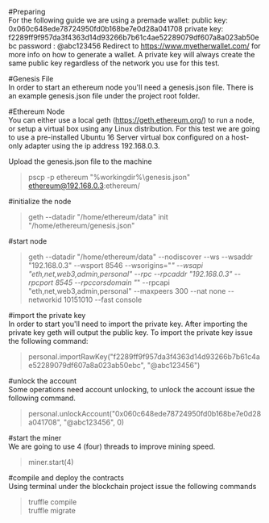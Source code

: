 #Preparing  
For the following guide we are using a premade wallet:
public  key: 0x060c648ede78724950fd0b168be7e0d28a041708
private key: f2289ff9f957da3f4363d14d93266b7b61c4ae52289079df607a8a023ab50ebc
password   : @abc123456
Redirect to https://www.myetherwallet.com/ for more info on how to generate a wallet.
A private key will always create the same public key regardless of the network you use 
for this test.

#Genesis File  
In order to start an ethereum node you'll need a genesis.json file.
There is an example genesis.json file under the project root folder.

#Ethereum Node  
You can either use a local geth (https://geth.ethereum.org/) to run a node,
or setup a virtual box using any Linux distribution.
For this test we are going to use a pre-installed Ubuntu 16 Server virtual
box configured on a host-only adapter using the ip address 192.168.0.3.

Upload the genesis.json file to the machine
> pscp -p ethereum "%workingdir%\genesis.json" ethereum@192.168.0.3:ethereum/

#initialize the node  
> geth --datadir "/home/ethereum/data" init "/home/ethereum/genesis.json"

#start node  
> geth --datadir "/home/ethereum/data" --nodiscover --ws --wsaddr "192.168.0.3" --wsport 8546 --wsorigins="*" --wsapi "eth,net,web3,admin,personal" --rpc --rpcaddr "192.168.0.3" --rpcport 8545  --rpccorsdomain "*" --rpcapi "eth,net,web3,admin,personal"  --maxpeers 300 --nat none --networkid 10151010 --fast console

#import the private key  
In order to start you'll need to import the private key. After importing
the private key geth will output the public key.
To import the private key issue the following command:
> personal.importRawKey("f2289ff9f957da3f4363d14d93266b7b61c4ae52289079df607a8a023ab50ebc", "@abc123456")

#unlock the account  
Some operations need account unlocking, to unlock the account issue 
the following command.
> personal.unlockAccount("0x060c648ede78724950fd0b168be7e0d28a041708", "@abc123456", 0)

#start the miner  
We are going to use 4 (four) threads to improve mining speed.
> miner.start(4)

#compile and deploy the contracts  
Using terminal under the blockchain project issue the following commands
> truffle compile  
truffle migrate 